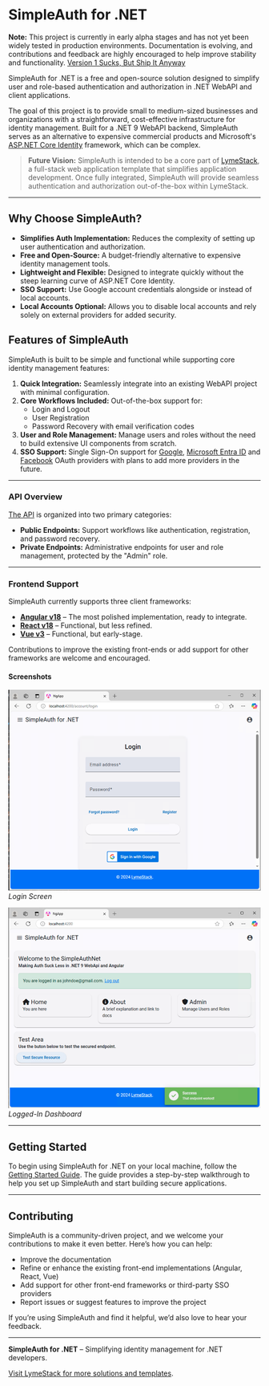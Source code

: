 # SimpleAuth for .NET

**Note:** This project is currently in early alpha stages and has not yet been widely tested in production environments. Documentation is evolving, and contributions and feedback are highly encouraged to help improve stability and functionality. [Version 1 Sucks, But Ship It Anyway](https://blog.codinghorror.com/version-1-sucks-but-ship-it-anyway/)

SimpleAuth for .NET is a free and open-source solution designed to simplify user and role-based authentication and authorization in .NET WebAPI and client applications.

The goal of this project is to provide small to medium-sized businesses and organizations with a straightforward, cost-effective infrastructure for identity management. Built for a .NET 9 WebAPI backend, SimpleAuth serves as an alternative to expensive commercial products and Microsoft's [ASP.NET Core Identity](https://learn.microsoft.com/en-us/aspnet/core/security/authentication/identity) framework, which can be complex.

> **Future Vision:** SimpleAuth is intended to be a core part of [LymeStack](https://www.lymestack.com), a full-stack web application template that simplifies application development. Once fully integrated, SimpleAuth will provide seamless authentication and authorization out-of-the-box within LymeStack.

---

## Why Choose SimpleAuth?

- **Simplifies Auth Implementation:** Reduces the complexity of setting up user authentication and authorization.
- **Free and Open-Source:** A budget-friendly alternative to expensive identity management tools.
- **Lightweight and Flexible:** Designed to integrate quickly without the steep learning curve of ASP.NET Core Identity.
- **SSO Support:** Use Google account credentials alongside or instead of local accounts.
- **Local Accounts Optional:** Allows you to disable local accounts and rely solely on external providers for added security.

## Features of SimpleAuth

SimpleAuth is built to be simple and functional while supporting core identity management features:

1. **Quick Integration:** Seamlessly integrate into an existing WebAPI project with minimal configuration.
2. **Core Workflows Included:** Out-of-the-box support for:
   - Login and Logout
   - User Registration
   - Password Recovery with email verification codes
3. **User and Role Management:** Manage users and roles without the need to build extensive UI components from scratch.
4. **SSO Support:** Single Sign-On support for [Google](./documentation/google-sso.md), [Microsoft Entra ID](./documentation/microsoft-sso.md) and [Facebook](./documentation/facebook-sso.md) OAuth providers with plans to add more providers in the future.

---

### API Overview

[The API](./documentation/api.md) is organized into two primary categories:

- **Public Endpoints:** Support workflows like authentication, registration, and password recovery.
- **Private Endpoints:** Administrative endpoints for user and role management, protected by the "Admin" role.

---

### Frontend Support

SimpleAuth currently supports three client frameworks:

- [**Angular v18**](./documentation/angular-app.md) – The most polished implementation, ready to integrate.
- [**React v18**](./documentation/react-app.md) – Functional, but less refined.
- [**Vue v3**](./documentation/vue-app.md) – Functional, but early-stage.

Contributions to improve the existing front-ends or add support for other frameworks are welcome and encouraged.

#### Screenshots

![Screenshot 1](./documentation/images/login.png)  
*Login Screen*

![Screenshot 2](./documentation/images/logged-in.png)  
*Logged-In Dashboard*

---

## Getting Started

To begin using SimpleAuth for .NET on your local machine, follow the [Getting Started Guide](./documentation/getting-started.md). The guide provides a step-by-step walkthrough to help you set up SimpleAuth and start building secure applications.

---

## Contributing

SimpleAuth is a community-driven project, and we welcome your contributions to make it even better. Here’s how you can help:

- Improve the documentation
- Refine or enhance the existing front-end implementations (Angular, React, Vue)
- Add support for other front-end frameworks or third-party SSO providers
- Report issues or suggest features to improve the project

If you’re using SimpleAuth and find it helpful, we’d also love to hear your feedback.

---

**SimpleAuth for .NET** – Simplifying identity management for .NET developers.

[Visit LymeStack for more solutions and templates](https://www.lymestack.com).

